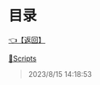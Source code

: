 # 目录  


[👈【返回】](/--目录--/00工作笔记00/钻头绳子笔记/--目录--钻头绳子笔记)  


[📁Scripts](/--目录--/00工作笔记00/钻头绳子笔记/Editor/Scripts/--目录--Scripts)  







> 2023/8/15 14:18:53
